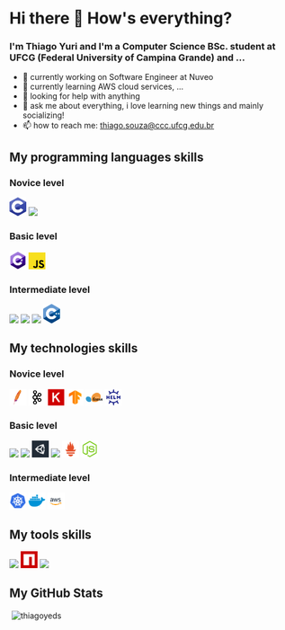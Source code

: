 # Hi there 👋 How's everything?

### I'm **Thiago Yuri** and I'm a Computer Science BSc. student at UFCG (Federal University of Campina Grande) and ...

- 🔭 currently working on Software Engineer at Nuveo
- 🌱 currently learning AWS cloud services, ...
- 🤔 looking for help with anything
- 💬 ask me about everything, i love learning new things and mainly socializing!
- 📫 how to reach me: thiago.souza@ccc.ufcg.edu.br

## My programming languages skills

### Novice level
<a href="https://www.learn-c.org"><img src="./icons/languages/c.png" width="30px"></a>
<a href="https://www.r-project.org"><img src="./icons/languages/r.ico" width="30px"></a>

### Basic level
<a href="https://docs.microsoft.com/en-us/dotnet/csharp/"><img src="./icons/languages/c sharp.png" width="30px"></a>
<a href="https://golang.org"><img src="./icons/languages/javascript.png" width="30px"></a>

### Intermediate level
<a href="https://golang.org"><img src="./icons/languages/golang.ico" width="30px"></a>
<a href="https://www.oracle.com/java/"><img src="./icons/languages/java.ico" width="30px"></a>
<a href="https://www.python.org"><img src="./icons/languages/python.ico" width="30px"></a>
<a href="https://www.cplusplus.com"><img src="./icons/languages/c plus plus.png" width="30px"></a>


## My technologies skills

### Novice level
<a href="https://www.apache.org"><img src="./icons/technologies/apache.png" width="30px"></a>
<a href="https://kafka.apache.org"><img src="./icons/technologies/kafka.png" width="30px"></a>
<a href="https://keras.io"><img src="./icons/technologies/keras.png" width="30px"></a>
<a href="https://www.tensorflow.org"><img src="./icons/technologies/tensorflow.png" width="30px"></a>
<a href="https://scikit-learn.org/stable/_static/scikit-learn-logo-small.png"><img src="./icons/technologies/scikit learn.png" width="30px"></a>
<a href=""><img src="./icons/technologies/helm.jpg" width="30px"></a>

### Basic level
<a href="http://geoserver.org"><img src="./icons/technologies/geoserver.ico" width="30px"></a>
<a href="https://spring.io/projects/spring-boot"><img src="./icons/technologies/spring boot.ico" width="30px"></a>
<a href="https://unity.com"><img src="./icons/technologies/unity.png" width="30px"></a>
<a href="https://www.datadoghq.com"><img src="./icons/technologies/datadog.ico" width="30px"></a>
<a href="https://prometheus.io"><img src="./icons/technologies/prometheus.png" width="30px"></a>
<a href="https://nodejs.org"><img src="./icons/technologies/nodejs.png" width="30px"></a>

### Intermediate level
<a href="https://kubernetes.io"><img src="./icons/technologies/kubernetes.png" width="30px"></a>
<a href="https://www.docker.com"><img src="./icons/technologies/docker.png" width="30px"></a>
<a href="https://aws.amazon.com"><img src="./icons/technologies/aws.png" width="30px"></a>

## My tools skills

<a href="https://git-scm.com"><img src="./icons/tools/git.ico" width="30px"></a>
<a href="https://www.npmjs.com"><img src="./icons/tools/npm.png" width="30px"></a>
<a href="https://qgis.org/m"><img src="./icons/tools/qgis.ico" width="30px"></a>

## My GitHub Stats

<p>&nbsp;<img align="center" src="https://github-readme-stats.vercel.app/api?username=thiagoyeds&show_icons=true" alt="thiagoyeds" /></p>
